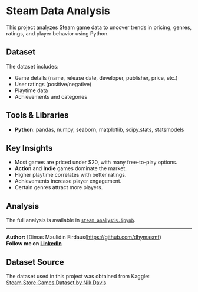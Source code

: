 # Steam Data Analysis

This project analyzes Steam game data to uncover trends in pricing, genres, ratings, and player behavior using Python.

## Dataset
The dataset includes:
- Game details (name, release date, developer, publisher, price, etc.)
- User ratings (positive/negative)
- Playtime data
- Achievements and categories

## Tools & Libraries
- **Python**: pandas, numpy, seaborn, matplotlib, scipy.stats, statsmodels

## Key Insights
- Most games are priced under $20, with many free-to-play options.
- **Action** and **Indie** games dominate the market.
- Higher playtime correlates with better ratings.
- Achievements increase player engagement.
- Certain genres attract more players.

## Analysis
The full analysis is available in [`steam_analysis.ipynb`](steam_analysis.ipynb).

---

**Author:** [Dimas Maulidin Firdaus(https://github.com/dhymasmf)  
**Follow me on [LinkedIn](https://www.linkedin.com/in/dhymasmf/)**  

## Dataset Source  
The dataset used in this project was obtained from Kaggle:  
[Steam Store Games Dataset by Nik Davis](https://www.kaggle.com/datasets/nikdavis/steam-store-games)  
